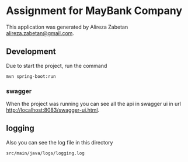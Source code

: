 # Assignment for MayBank Company
This application was generated by Alireza Zabetan
[alireza.zabetan@gmail.com](alireza.zabetan@gmail.com).
## Development    
Due to start the project, run the command

    mvn spring-boot:run

### swagger

When the project was running you can see all the api in swagger ui in url  
[http://localhost:8083/swagger-ui.html](http://localhost:8083/swagger-ui.html).

## logging

Also you can see the log file in this directory
    
    src/main/java/logs/logging.log
